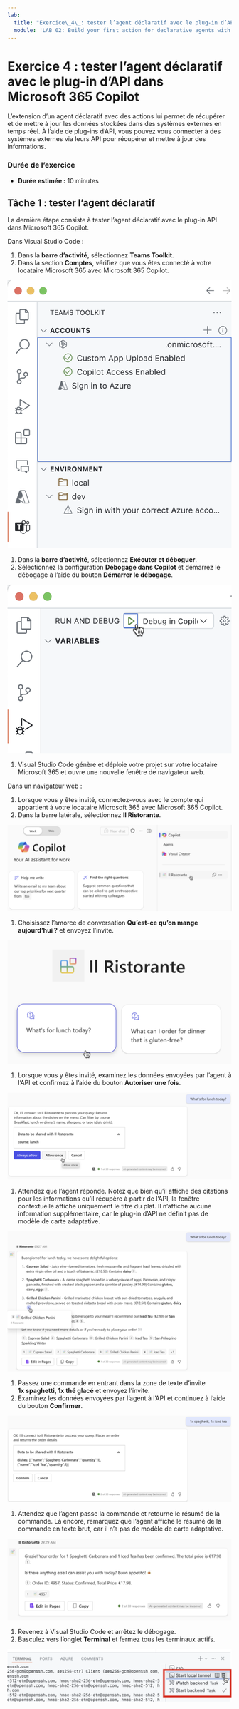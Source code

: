 ```yaml
---
lab:
  title: "Exercice\_4\_: tester l’agent déclaratif avec le plug-in d’API dans Microsoft\_365 Copilot"
  module: 'LAB 02: Build your first action for declarative agents with API plugin by using Visual Studio Code'
---
```


# Exercice 4 : tester l’agent déclaratif avec le plug-in d’API dans Microsoft 365 Copilot

L’extension d’un agent déclaratif avec des actions lui permet de récupérer et de mettre à jour les données stockées dans des systèmes externes en temps réel. À l’aide de plug-ins d’API, vous pouvez vous connecter à des systèmes externes via leurs API pour récupérer et mettre à jour des informations.

### Durée de l’exercice

- **Durée estimée :** 10 minutes

## Tâche 1 : tester l’agent déclaratif

La dernière étape consiste à tester l’agent déclaratif avec le plug-in API dans Microsoft 365 Copilot.

Dans Visual Studio Code :

1. Dans la **barre d’activité**, sélectionnez **Teams Toolkit**.
1. Dans la section **Comptes**, vérifiez que vous êtes connecté à votre locataire Microsoft 365 avec Microsoft 365 Copilot.

  ![Capture d’écran de la section des comptes Teams Toolkit dans Visual Studio Code.](../media/LAB_02/3-teams-toolkit-accounts.png)

1. Dans la **barre d’activité**, sélectionnez **Exécuter et déboguer**.
1. Sélectionnez la configuration **Débogage dans Copilot** et démarrez le débogage à l’aide du bouton **Démarrer le débogage**.  

  ![Capture d’écran de la configuration Débogage dans Copilot dans Visual Studio Code.](../media/LAB_02/3-visual-studio-code-start-debugging.png)

1. Visual Studio Code génère et déploie votre projet sur votre locataire Microsoft 365 et ouvre une nouvelle fenêtre de navigateur web.

Dans un navigateur web :

1. Lorsque vous y êtes invité, connectez-vous avec le compte qui appartient à votre locataire Microsoft 365 avec Microsoft 365 Copilot.
1. Dans la barre latérale, sélectionnez **Il Ristorante**.

  ![Capture d’écran de l’interface Microsoft 365 Copilot avec l’agent Il Ristorante sélectionné.](../media/LAB_02/3-copilot-select-agent.png)

1. Choisissez l’amorce de conversation **Qu’est-ce qu’on mange aujourd’hui ?** et envoyez l’invite.

  ![Capture d’écran de l’interface Microsoft 365 Copilot avec l’invite relative au repas.](../media/LAB_02/3-copilot-lunch-prompt.png)

1. Lorsque vous y êtes invité, examinez les données envoyées par l’agent à l’API et confirmez à l’aide du bouton **Autoriser une fois**.

  ![Capture d’écran de l’interface Microsoft 365 Copilot avec la confirmation relative au repas.](../media/LAB_02/3-copilot-lunch-confirm.png)

1. Attendez que l’agent réponde. Notez que bien qu’il affiche des citations pour les informations qu’il récupère à partir de l’API, la fenêtre contextuelle affiche uniquement le titre du plat. Il n’affiche aucune information supplémentaire, car le plug-in d’API ne définit pas de modèle de carte adaptative.

  ![Capture d’écran de l’interface Microsoft 365 Copilot avec la réponse relative au repas.](../media/LAB_02/3-copilot-lunch-response.png)

1. Passez une commande en entrant dans la zone de texte d’invite **1x spaghetti, 1x thé glacé** et envoyez l’invite.
1. Examinez les données envoyées par l’agent à l’API et continuez à l’aide du bouton **Confirmer**.

  ![Capture d’écran de l’interface Microsoft 365 Copilot avec la confirmation de la commande.](../media/LAB_02/3-copilot-order-confirm.png)

1. Attendez que l’agent passe la commande et retourne le résumé de la commande. Là encore, remarquez que l’agent affiche le résumé de la commande en texte brut, car il n’a pas de modèle de carte adaptative.

  ![Capture d’écran de l’interface Microsoft 365 Copilot avec la réponse de la commande.](../media/LAB_02/3-copilot-order-response.png)

1. Revenez à Visual Studio Code et arrêtez le débogage.
1. Basculez vers l’onglet **Terminal** et fermez tous les terminaux actifs.

  ![Capture d’écran de l’onglet Terminal de Visual Studio Code avec l’option permettant de fermer tous les terminaux.](../media/LAB_02/3-visual-studio-code-close-terminal.png)
